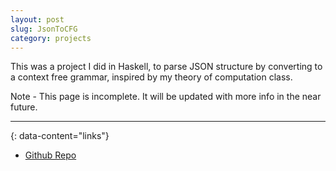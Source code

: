 ```yaml
---
layout: post
slug: JsonToCFG
category: projects
---
```


This was a project I did in Haskell, to parse JSON structure by converting to a context free grammar, inspired by my theory of computation class. 

Note - This page is incomplete. It will be updated with more info in the near future.


---
{: data-content="links"}

- [Github Repo](https://github.com/Chillerbag/JSONToCFG)

